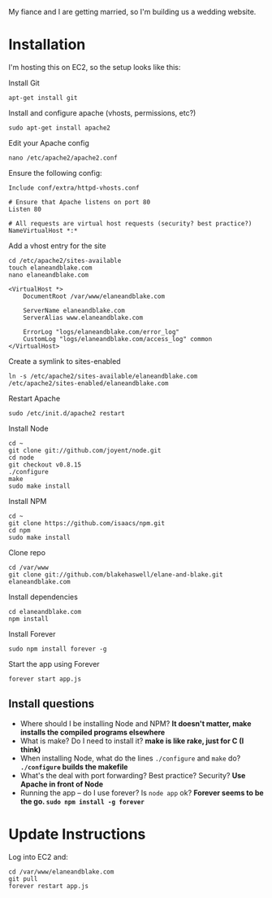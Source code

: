 My fiance and I are getting married, so I'm building us a wedding website.

Installation
============

I'm hosting this on EC2, so the setup looks like this:

Install Git

    apt-get install git

Install and configure apache (vhosts, permissions, etc?)

    sudo apt-get install apache2

Edit your Apache config

    nano /etc/apache2/apache2.conf

Ensure the following config:

    Include conf/extra/httpd-vhosts.conf
    
    # Ensure that Apache listens on port 80
    Listen 80
    
    # All requests are virtual host requests (security? best practice?)
    NameVirtualHost *:*

Add a vhost entry for the site

    cd /etc/apache2/sites-available
    touch elaneandblake.com
    nano elaneandblake.com

    <VirtualHost *>
        DocumentRoot /var/www/elaneandblake.com
        
        ServerName elaneandblake.com
        ServerAlias www.elaneandblake.com
        
        ErrorLog "logs/elaneandblake.com/error_log"
        CustomLog "logs/elaneandblake.com/access_log" common
    </VirtualHost>

Create a symlink to sites-enabled

    ln -s /etc/apache2/sites-available/elaneandblake.com /etc/apache2/sites-enabled/elaneandblake.com

Restart Apache

    sudo /etc/init.d/apache2 restart

Install Node

    cd ~
    git clone git://github.com/joyent/node.git
    cd node
    git checkout v0.8.15
    ./configure
    make
    sudo make install

Install NPM

    cd ~
    git clone https://github.com/isaacs/npm.git
    cd npm
    sudo make install

Clone repo

    cd /var/www
    git clone git://github.com/blakehaswell/elane-and-blake.git elaneandblake.com

Install dependencies

    cd elaneandblake.com
    npm install

Install Forever

    sudo npm install forever -g

Start the app using Forever

    forever start app.js

Install questions
-----------------

*   Where should I be installing Node and NPM? **It doesn't matter, make installs the compiled programs elsewhere**
*   What is make? Do I need to install it? **make is like rake, just for C (I think)**
*   When installing Node, what do the lines `./configure` and `make` do? **`./configure` builds the makefile**
*   What's the deal with port forwarding? Best practice? Security? **Use Apache in front of Node**
*   Running the app – do I use forever? Is `node app` ok? **Forever seems to be the go. `sudo npm install -g forever`**

Update Instructions
===================

Log into EC2 and:

    cd /var/www/elaneandblake.com
    git pull
    forever restart app.js